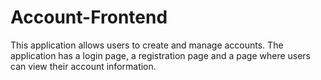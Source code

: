 # Account-Frontend
This application allows users to create and manage accounts. The application has a login page, a registration page and a page where users can view their account information.
